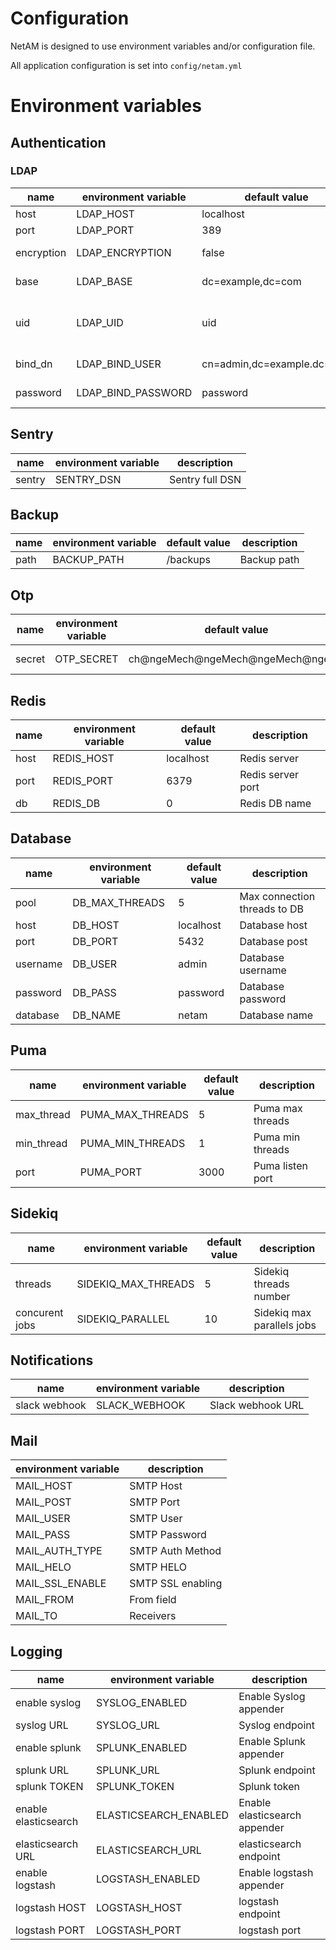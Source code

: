 # Configuration

NetAM is designed to use environment variables and/or configuration file.

All application configuration is set into `config/netam.yml`

# Environment variables

## Authentication

### LDAP

| name       | environment variable  | default value              | description                    |
| ---------- | --------------------- | -------------------------- | ------------------------------ |
| host       | LDAP_HOST             | localhost                  | LDAP host                      |
| port       | LDAP_PORT             | 389                        | LDAP port                      |
| encryption | LDAP_ENCRYPTION       | false                      | LDAPS encryption               |
| base       | LDAP_BASE             | dc=example,dc=com          | LDAP base DN                   |
| uid        | LDAP_UID              | uid                        | LDAP attribute to map username |
| bind_dn    | LDAP_BIND_USER        | cn=admin,dc=example.dc=com | LDAP user to bind              |
| password   | LDAP_BIND_PASSWORD    | password                   | LDAP bind password             |

## Sentry

| name   | environment variable | description     |
| ------ | -------------------- | --------------- | 
| sentry | SENTRY_DSN           | Sentry full DSN |

## Backup

| name   | environment variable | default value  | description     |
| ------ | -------------------- | -------------- | --------------- | 
| path   | BACKUP_PATH          | /backups       | Backup path     |

## Otp

| name   | environment variable | default value                    | description     |
| ------ | -------------------- | -------------------------------- | --------------- | 
| secret | OTP_SECRET           | ch@ngeMech@ngeMech@ngeMech@ngeMe | OTP Secret salt |

## Redis

| name | environment variable | default value | description       |
| ---- | -------------------- | ------------- | ----------------- |
| host | REDIS_HOST           | localhost     | Redis server      |
| port | REDIS_PORT           | 6379          | Redis server port |
| db   | REDIS_DB             | 0             | Redis DB name     |

## Database

| name     | environment variable | default value | description                  |
| -------- | -------------------- | ------------- | ---------------------------- |
| pool     | DB_MAX_THREADS       | 5             | Max connection threads to DB |
| host     | DB_HOST              | localhost     | Database host                |
| port     | DB_PORT              | 5432          | Database post                |
| username | DB_USER              | admin         | Database username            |
| password | DB_PASS              | password      | Database password            |
| database | DB_NAME              | netam         | Database name                |

## Puma

| name       | environment variable | default value | description                  |
| ---------- | -------------------- | ------------- | ---------------------------- |
| max_thread | PUMA_MAX_THREADS     | 5             | Puma max threads             |
| min_thread | PUMA_MIN_THREADS     | 1             | Puma min threads             |
| port       | PUMA_PORT            | 3000          | Puma listen port             |

## Sidekiq

| name           | environment variable | default value | description                |
| -------------- | -------------------- | ------------- | -------------------------- |
| threads        | SIDEKIQ_MAX_THREADS  | 5             | Sidekiq threads number     |
| concurent jobs | SIDEKIQ_PARALLEL     | 10            | Sidekiq max parallels jobs |

## Notifications

| name           | environment variable | description       |
| -------------- | -------------------- | ----------------- |
| slack webhook  | SLACK_WEBHOOK        | Slack webhook URL |

## Mail

| environment variable | description       |
| -------------------- | ----------------- |
| MAIL_HOST            | SMTP Host         |
| MAIL_POST            | SMTP Port         |
| MAIL_USER            | SMTP User         |
| MAIL_PASS            | SMTP Password     |
| MAIL_AUTH_TYPE       | SMTP Auth Method  |
| MAIL_HELO            | SMTP HELO         |
| MAIL_SSL_ENABLE      | SMTP SSL enabling |
| MAIL_FROM            | From field        |
| MAIL_TO              | Receivers         |

## Logging

| name                  | environment variable  | description                   |
| --------------------- | --------------------- | ----------------------------- |
| enable syslog         | SYSLOG_ENABLED        | Enable Syslog appender        |
| syslog URL            | SYSLOG_URL            | Syslog endpoint               |
| enable splunk         | SPLUNK_ENABLED        | Enable Splunk appender        |
| splunk URL            | SPLUNK_URL            | Splunk endpoint               |
| splunk TOKEN          | SPLUNK_TOKEN          | Splunk token                  |
| enable elasticsearch  | ELASTICSEARCH_ENABLED | Enable elasticsearch appender |
| elasticsearch URL     | ELASTICSEARCH_URL     | elasticsearch endpoint        |
| enable logstash       | LOGSTASH_ENABLED      | Enable logstash appender      |
| logstash HOST         | LOGSTASH_HOST         | logstash endpoint             |
| logstash PORT         | LOGSTASH_PORT         | logstash port                 |
